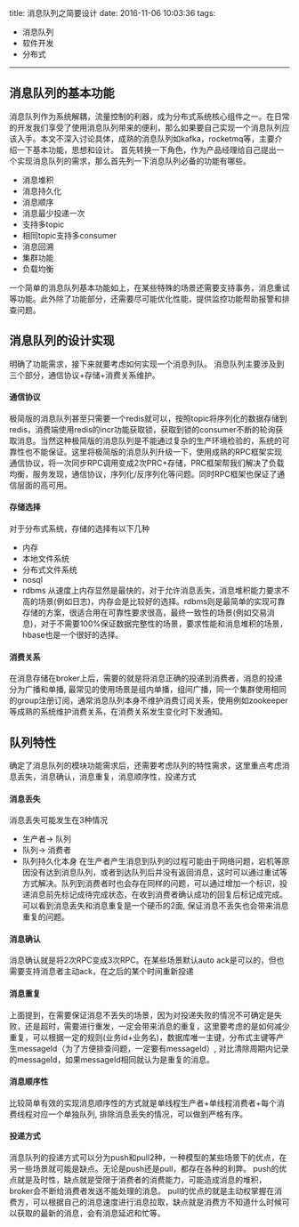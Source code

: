 title: 消息队列之简要设计 
date: 2016-11-06 10:03:36
tags: 
- 消息队列
- 软件开发
- 分布式

---

## 消息队列的基本功能
消息队列作为系统解耦，流量控制的利器，成为分布式系统核心组件之一。在日常的开发我们享受了使用消息队列带来的便利，那么如果要自己实现一个消息队列应该入手。本文不深入讨论具体，成熟的消息队列如kafka，rocketmq等，主要介绍一下基本功能，思想和设计。
首先转换一下角色，作为产品经理给自己提出一个实现消息队列的需求，那么首先列一下消息队列必备的功能有哪些。
* 消息堆积
* 消息持久化
* 消息顺序
* 消息最少投递一次
* 支持多topic
* 相同topic支持多consumer
* 消息回溯
* 集群功能
* 负载均衡

一个简单的消息队列基本功能如上，在某些特殊的场景还需要支持事务，消息重试等功能。此外除了功能部分，还需要尽可能优化性能，提供监控功能帮助报警和排查问题。

## 消息队列的设计实现
明确了功能需求，接下来就要考虑如何实现一个消息列队。
消息队列主要涉及到三个部分，通信协议+存储+消费关系维护。

#### 通信协议
极简版的消息队列甚至只需要一个redis就可以，按照topic将序列化的数据存储到redis，消费端使用redis的incr功能获取锁，获取到锁的consumer不断的轮询获取消息。当然这种极简版的消息队列是不能通过复杂的生产环境检验的，系统的可靠性也不能保证。这里将极简版的消息队列升级一下，使用成熟的RPC框架实现通信协议，将一次同步RPC调用变成2次PRC+存储，PRC框架帮我们解决了负载均衡，服务发现，通信协议，序列化/反序列化等问题。同时RPC框架也保证了通信层面的高可用。

#### 存储选择
对于分布式系统，存储的选择有以下几种
* 内存
* 本地文件系统
* 分布式文件系统
* nosql
* rdbms
从速度上内存显然是最快的，对于允许消息丢失，消息堆积能力要求不高的场景(例如日志)，内存会是比较好的选择。rdbms则是最简单的实现可靠存储的方案，很适合用在可靠性要求很高，最终一致性的场景(例如交易消息)，对于不需要100%保证数据完整性的场景，要求性能和消息堆积的场景，hbase也是一个很好的选择。

#### 消费关系
在消息存储在broker上后，需要的就是将消息正确的投递到消费者，消息的投递分为广播和单播, 最常见的使用场景是组内单播，组间广播，同一个集群使用相同的group注册订阅，通常消息队列本身不维护消费订阅关系，使用例如zookeeper等成熟的系统维护消费关系，在消费关系发生变化时下发通知。

## 队列特性
确定了消息队列的模块功能需求后，还需要考虑队列的特性需求，这里重点考虑消息丢失，消息确认，消息重复，消息顺序性，投递方式

#### 消息丢失
消息丢失可能发生在3种情况
* 生产者-> 队列
* 队列-> 消费者
* 队列持久化本身
在生产者产生消息到队列的过程可能由于网络问题，宕机等原因没有达到消息队列，或者到达队列后并没有返回消息，这时可以通过重试等方式解决。队列到消费者时也会存在同样的问题，可以通过增加一个标识，投递消息前先标记成待完成状态，在收到消费者确认成功的回复后标记成完成。可以看到消息丢失和消息重复是一个硬币的2面, 保证消息不丢失也会带来消息重复的问题。

#### 消息确认
消息确认就是将2次RPC变成3次RPC。在某些场景默认auto ack是可以的，但也需要支持消息者主动ack，在之后的某个时间重新投递

#### 消息重复
上面提到，在需要保证消息不丢失的场景，因为对投递失败的情况不可确定是失败，还是超时，需要进行重发，一定会带来消息的重复，这里要考虑的是如何减少重复，可以根据一定的规则(业务id+业务名)，数据库唯一主键，分布式主键等产生messageId（为了方便排查问题，一定要有messageId）, 对比清除周期内记录的messageId，如果messageId相同就认为是重复的消息。

#### 消息顺序性
比较简单有效的实现消息顺序性的方式就是单线程生产者+单线程消费者+每个消费线程对应一个单独队列, 排除消息丢失的情况，可以做到严格有序。

#### 投递方式
消息队列的投递方式可以分为push和pull2种，一种模型的某些场景下的优点，在另一些场景就可能是缺点。无论是push还是pull，都存在各种的利弊。
push的优点就是及时性，缺点就是受限于消费者的消费能力，可能造成消息的堆积，broker会不断给消费者发送不能处理的消息。
pull的优点的就是主动权掌握在消费方，可以根据自己的消息速度进行消息拉取，缺点就是消费方不知道什么时候可以获取的最新的消息，会有消息延迟和忙等。

